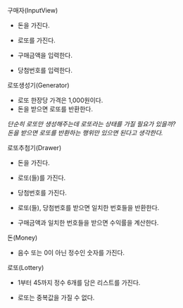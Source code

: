구매자(InputView)

- 돈을 가진다.
- 로또를 가진다.


- 구매금액을 입력한다.
- 당첨번호를 입력한다.

로또생성기(Generator)

- 로또 한장당 가격은 1,000원이다.
- 돈을 받으면 로또를 반환한다.

*단순히 로또만 생성해주는데 로또라는 상태를 가질 필요가 있을까?*   
*돈을 받으면 로또를 반환하는 행위만 있으면 된다고 생각한다.*

로또추첨기(Drawer)

- 돈을 가진다.
- 로또(들)를 가진다.
- 당첨번호를 가진다.


- 로또(들), 당첨번호를 받으면 일치한 번호들을 반환한다.
- 구매금액과 일치한 번호들을 받으면 수익률을 계산한다.

돈(Money)

- 음수 또는 0이 아닌 정수인 숫자를 가진다.

로또(Lottery)

- 1부터 45까지 정수 6개를 담은 리스트를 가진다.


- 로또는 중복값을 가질 수 없다.
